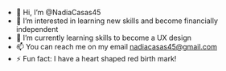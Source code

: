 - 👋 Hi, I’m @NadiaCasas45
- 👀 I’m interested in learning new skills and become financially independent
- 🌱 I’m currently learning skills to become a UX design
- 📫 You can reach me on my email nadiacasas45@gmail.com
- ⚡ Fun fact: I have a heart shaped red birth mark!


